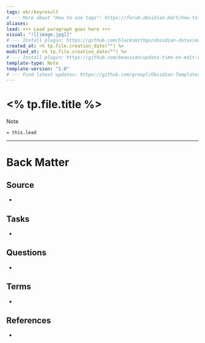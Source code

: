 ```yaml
---
tags: okr/keyresult
# --- More about "How to use tags": https://forum.obsidian.md/t/how-to-use-tags/
aliases:
lead: +++ Lead paragraph goes here +++
visual: "![[image.jpg]]"
# --- Install plugin: https://github.com/blacksmithgu/obsidian-dataview
created_at: <% tp.file.creation_date("") %>
modified_at: <% tp.file.creation_date("") %>
# --- Install plugin: https://github.com/beaussan/update-time-on-edit-obsidian
template-type: Note
template-version: "1.0"
# --- Find latest updates: https://github.com/groepl/Obsidian-Templates
---
```


# <% tp.file.title %>

<!--  Main idea of my thoughts -->

> [!Note]
> `= this.lead`

<!-- Other content of my note  -->


---
# Back Matter
## Source
<!-- Always keep a link to the source- --> 
- 

## Tasks
<!-- What remains to be done with this note? --> 
- 

## Questions
<!-- What remains for you to consider? --> 
- 

## Terms
<!-- Links to definition pages. -->
- 

## References
<!-- Links to pages not referenced in the content. -->
- 